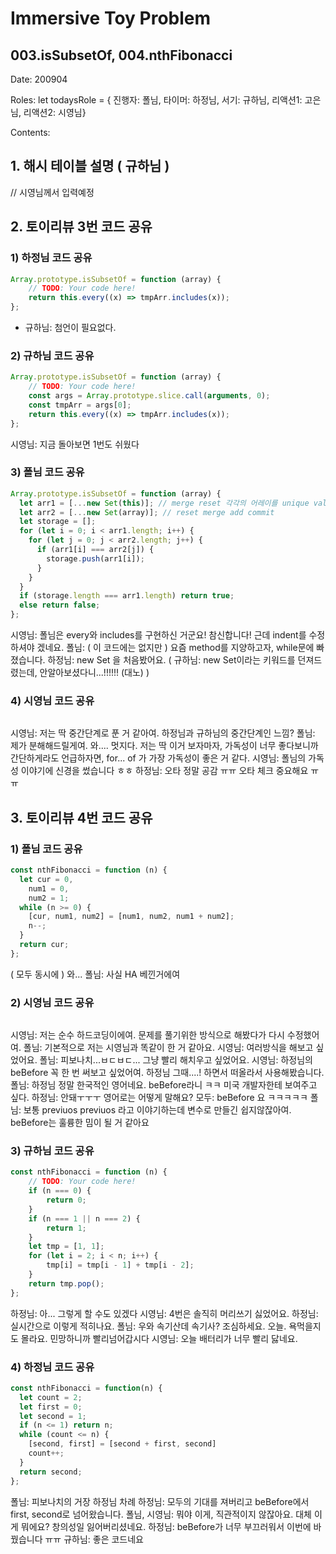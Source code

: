 # Immersive Toy Problem

## 003.isSubsetOf, 004.nthFibonacci

Date: 200904

Roles: let todaysRole = { 진행자: 폴님, 타이머: 하정님, 서기: 규하님, 리액션1: 고은님, 리액션2: 시영님}

Contents:

## 1. 해시 테이블 설명 ( 규하님 )

// 시영님께서 입력예정

## 2. 토이리뷰 3번 코드 공유

### 1) 하정님 코드 공유

```js
Array.prototype.isSubsetOf = function (array) {
	// TODO: Your code here!
	return this.every((x) => tmpArr.includes(x));
};
```

- 규하님: 첨언이 필요없다.

### 2) 규하님 코드 공유

```js
Array.prototype.isSubsetOf = function (array) {
	// TODO: Your code here!
	const args = Array.prototype.slice.call(arguments, 0);
	const tmpArr = args[0];
	return this.every((x) => tmpArr.includes(x));
};
```

시영님: 지금 돌아보면 1번도 쉬웠다

### 3) 폴님 코드 공유

```js
Array.prototype.isSubsetOf = function (array) {
  let arr1 = [...new Set(this)]; // merge reset 각각의 어레이를 unique value 만 남게해줌
  let arr2 = [...new Set(array)]; // reset merge add commit
  let storage = [];
  for (let i = 0; i < arr1.length; i++) {
    for (let j = 0; j < arr2.length; j++) {
      if (arr1[i] === arr2[j]) {
        storage.push(arr1[i]);
      }
    }
  }
  if (storage.length === arr1.length) return true;
  else return false;
};

```

시영님: 폴님은 every와 includes를 구현하신 거군요! 참신합니다! 근데 indent를 수정하셔야 겠네요.
폴님: ( 이 코드에는 없지만 ) 요즘 method를 지양하고자, while문에 빠졌습니다.
하정님: new Set 을 처음봤어요. ( 규하님: new Set이라는 키워드를 던져드렸는데, 안알아보셨다니...!!!!!! (대노) )

### 4) 시영님 코드 공유

```js

```

시영님: 저는 딱 중간단계로 푼 거 같아여. 하정님과 규하님의 중간단계인 느낌?
폴님: 제가 분해해드릴게여. 와.... 멋지다. 저는 딱 이거 보자마자, 가독성이 너무 좋다보니까 간단하게라도 언급하자면, for... of 가 가장 가독성이 좋은 거 같다.
시영님: 폴님의 가독성 이야기에 신경을 썼습니다 ㅎㅎ
하정님: 오타 정말 공감 ㅠㅠ 오타 체크 중요해요 ㅠㅠ

## 3. 토이리뷰 4번 코드 공유

### 1) 폴님 코드 공유

```js
const nthFibonacci = function (n) {
  let cur = 0,
    num1 = 0,
    num2 = 1;
  while (n >= 0) {
    [cur, num1, num2] = [num1, num2, num1 + num2];
    n--;
  }
  return cur;
};
```

( 모두 동시에 ) 와...
폴님: 사실 HA 베낀거에여

### 2) 시영님 코드 공유

```js

```

시영님: 저는 순수 하드코딩이에여. 문제를 풀기위한 방식으로 해봤다가 다시 수정했어여.
폴님: 기본적으로 저는 시영님과 똑같이 한 거 같아요.
시영님: 여러방식을 해보고 싶었어요.
폴님: 피보나치...ㅂㄷㅂㄷ... 그냥 빨리 해치우고 싶었어요.
시영님: 하정님의 beBefore 꼭 한 번 써보고 싶었어여. 하정님 그때....! 하면서 떠올라서 사용해봤습니다.
폴님: 하정님 정말 한국적인 영어네요. beBefore라니 ㅋㅋ 미국 개발자한테 보여주고 싶다.
하정님: 안돼ㅜㅜㅜ 영어로는 어떻게 말해요?
모두: beBefore 요 ㅋㅋㅋㅋㅋ
폴님: 보통 previuos previuos 라고 이야기하는데 변수로 만들긴 쉽지않잖아여. beBefore는 훌륭한 밈이 될 거 같아요

### 3) 규하님 코드 공유

```js
const nthFibonacci = function (n) {
	// TODO: Your code here!
	if (n === 0) {
		return 0;
	}
	if (n === 1 || n === 2) {
		return 1;
	}
	let tmp = [1, 1];
	for (let i = 2; i < n; i++) {
		tmp[i] = tmp[i - 1] + tmp[i - 2];
	}
	return tmp.pop();
};
```

하정님: 아... 그렇게 할 수도 있겠다
시영님: 4번은 솔직히 머리쓰기 싫었어요.
하정님: 실시간으로 이렇게 적히나요.
폴님: 우와 속기산데 속기사? 조심하세요. 오늘. 욕먹을지도 몰라요. 민망하니까 빨리넘어갑시다
시영님: 오늘 배터리가 너무 빨리 닳네요.

### 4) 하정님 코드 공유

```js
const nthFibonacci = function(n) {
  let count = 2;
  let first = 0;
  let second = 1;
  if (n <= 1) return n;
  while (count <= n) {
    [second, first] = [second + first, second]
    count++;
  }
  return second;
};
```

폴님: 피보나치의 거장 하정님 차례
하정님: 모두의 기대를 져버리고 beBefore에서 first, second로 넘어왔습니다.
폴님, 시영님: 뭐야 이게, 직관적이지 않잖아요. 대체 이게 뭐에요? 창의성일 잃어버리셨네요.
하정님: beBefore가 너무 부끄러워서 이번에 바꿨습니다 ㅠㅠ
규하님: 좋은 코드네요
